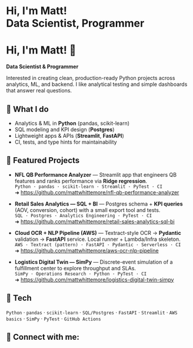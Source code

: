 <h1>Hi, I'm Matt! <br/><a >Data Scientist</a>, <a >Programmer</a>

# Hi, I'm Matt! 👋  
**Data Scientist & Programmer**

Interested in creating clean, production-ready Python projects across analytics, ML, and backend. I like analytical testing and simple dashboards that answer real questions.

## 🔎 What I do
- Analytics & ML in **Python** (pandas, scikit-learn)
- SQL modeling and KPI design (**Postgres**)
- Lightweight apps & APIs (**Streamlit**, **FastAPI**)
- CI, tests, and type hints for maintainability

## 🌟 Featured Projects
- **NFL QB Performance Analyzer** — Streamlit app that engineers QB features and ranks performance via **Ridge regression**.  
  `Python · pandas · scikit-learn · Streamlit · PyTest · CI`  
  ➜ https://github.com/mattwhittemore/nfl-qb-performance-analyzer

- **Retail Sales Analytics — SQL + BI** — Postgres schema + **KPI queries** (AOV, conversion, cohort) with a small export tool and tests.  
  `SQL · Postgres · Analytics Engineering · PyTest · CI`  
  ➜ https://github.com/mattwhittemore/retail-sales-analytics-sql-bi

- **Cloud OCR + NLP Pipeline (AWS)** — Textract-style OCR → **Pydantic** validation → **FastAPI** service. Local runner + Lambda/Infra skeleton.  
  `AWS · Textract (pattern) · FastAPI · Pydantic · Serverless · CI`  
  ➜ https://github.com/mattwhittemore/aws-ocr-nlp-pipeline

- **Logistics Digital Twin — SimPy** — Discrete-event simulation of a fulfillment center to explore throughput and SLAs.  
  `SimPy · Operations Research · Python · PyTest · CI`  
  ➜ https://github.com/mattwhittemore/logistics-digital-twin-simpy

## 🧰 Tech
`Python` · `pandas` · `scikit-learn` · `SQL/Postgres` · `FastAPI` · `Streamlit` · `AWS basics` · `SimPy` · `PyTest` · `GitHub Actions`

<h2> 🤳 Connect with me:</h2>

[linkedin]: https://www.linkedin.com/in/matt-whittemore-b091a6209/
